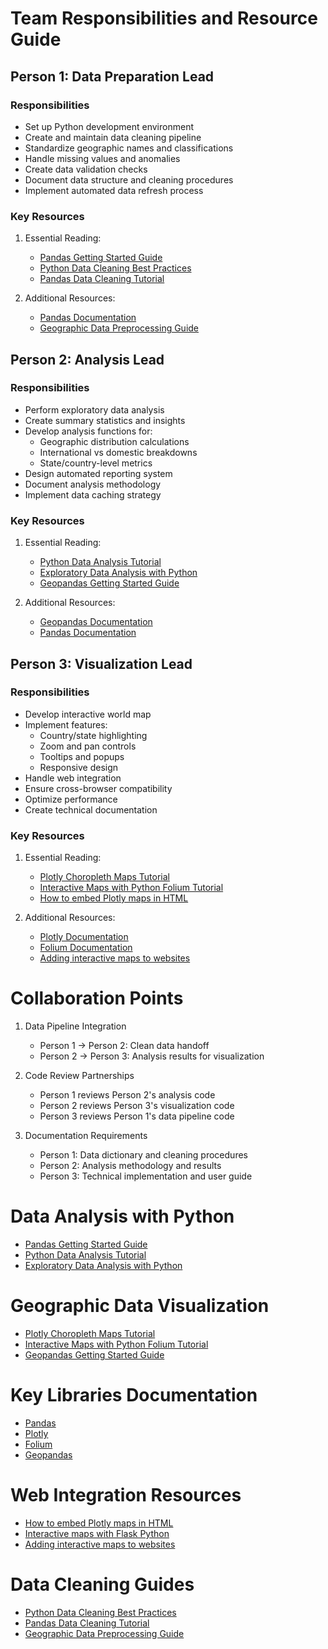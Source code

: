 # Team Responsibilities and Resource Guide

## Person 1: Data Preparation Lead
### Responsibilities
- Set up Python development environment
- Create and maintain data cleaning pipeline
- Standardize geographic names and classifications
- Handle missing values and anomalies
- Create data validation checks
- Document data structure and cleaning procedures
- Implement automated data refresh process

### Key Resources
1. Essential Reading:
   - [Pandas Getting Started Guide](https://pandas.pydata.org/docs/getting_started/index.html)
   - [Python Data Cleaning Best Practices](https://datacamp.com/tutorial/guide-to-data-cleaning-in-python)
   - [Pandas Data Cleaning Tutorial](https://realpython.com/python-data-cleaning-numpy-pandas)

2. Additional Resources:
   - [Pandas Documentation](https://pandas.pydata.org/docs)
   - [Geographic Data Preprocessing Guide](https://learnpython.com/blog/python-data-cleaning)

## Person 2: Analysis Lead
### Responsibilities
- Perform exploratory data analysis
- Create summary statistics and insights
- Develop analysis functions for:
  - Geographic distribution calculations
  - International vs domestic breakdowns
  - State/country-level metrics
- Design automated reporting system
- Document analysis methodology
- Implement data caching strategy

### Key Resources
1. Essential Reading:
   - [Python Data Analysis Tutorial](https://realpython.com/python-for-data-analysis)
   - [Exploratory Data Analysis with Python](https://towardsdatascience.com/time-series-forecasting-a-practical-guide-to-exploratory-data-analysis-a101dc5f85b1)
   - [Geopandas Getting Started Guide](https://geopandas.org/en/stable/getting_started/introduction.html)

2. Additional Resources:
   - [Geopandas Documentation](https://geopandas.org/en/stable)
   - [Pandas Documentation](https://pandas.pydata.org/docs)

## Person 3: Visualization Lead
### Responsibilities
- Develop interactive world map
- Implement features:
  - Country/state highlighting
  - Zoom and pan controls
  - Tooltips and popups
  - Responsive design
- Handle web integration
- Ensure cross-browser compatibility
- Optimize performance
- Create technical documentation

### Key Resources
1. Essential Reading:
   - [Plotly Choropleth Maps Tutorial](https://plotly.com/python/choropleth-maps)
   - [Interactive Maps with Python Folium Tutorial](https://realpython.com/python-folium-web-maps-from-data)
   - [How to embed Plotly maps in HTML](https://plotly.com/python/embedding-plotly-graphs-in-HTML)

2. Additional Resources:
   - [Plotly Documentation](https://plotly.com/python)
   - [Folium Documentation](https://python-visualization.github.io/folium)
   - [Adding interactive maps to websites](https://developers.google.com/codelabs/maps-platform/maps-platform-101-js)

# Collaboration Points
1. Data Pipeline Integration
   - Person 1 → Person 2: Clean data handoff
   - Person 2 → Person 3: Analysis results for visualization

2. Code Review Partnerships
   - Person 1 reviews Person 2's analysis code
   - Person 2 reviews Person 3's visualization code
   - Person 3 reviews Person 1's data pipeline code

3. Documentation Requirements
   - Person 1: Data dictionary and cleaning procedures
   - Person 2: Analysis methodology and results
   - Person 3: Technical implementation and user guide









# Data Analysis with Python
- [Pandas Getting Started Guide](https://pandas.pydata.org/docs/getting_started/index.html)
- [Python Data Analysis Tutorial](https://realpython.com/python-for-data-analysis)
- [Exploratory Data Analysis with Python](https://towardsdatascience.com/time-series-forecasting-a-practical-guide-to-exploratory-data-analysis-a101dc5f85b1)

# Geographic Data Visualization
- [Plotly Choropleth Maps Tutorial](https://plotly.com/python/choropleth-maps)
- [Interactive Maps with Python Folium Tutorial](https://realpython.com/python-folium-web-maps-from-data)
- [Geopandas Getting Started Guide](https://geopandas.org/en/stable/getting_started/introduction.html)

# Key Libraries Documentation
- [Pandas](https://pandas.pydata.org/docs)
- [Plotly](https://plotly.com/python)
- [Folium](https://python-visualization.github.io/folium)
- [Geopandas](https://geopandas.org/en/stable)

# Web Integration Resources
- [How to embed Plotly maps in HTML](https://plotly.com/python/embedding-plotly-graphs-in-HTML)
- [Interactive maps with Flask Python](https://pypi.org/project/flask-googlemaps)
- [Adding interactive maps to websites](https://developers.google.com/codelabs/maps-platform/maps-platform-101-js)

# Data Cleaning Guides
- [Python Data Cleaning Best Practices](https://datacamp.com/tutorial/guide-to-data-cleaning-in-python)
- [Pandas Data Cleaning Tutorial](https://realpython.com/python-data-cleaning-numpy-pandas)
- [Geographic Data Preprocessing Guide](https://learnpython.com/blog/python-data-cleaning)


